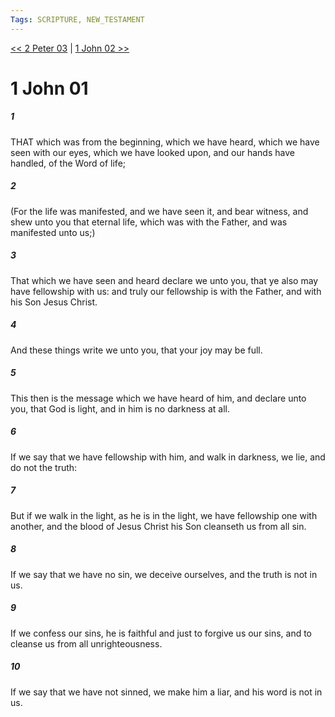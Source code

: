 ```yaml
---
Tags: SCRIPTURE, NEW_TESTAMENT
---
```


[<< 2 Peter 03](NEW_TESTAMENT/22_2_Peter/2_Peter_03.md) | [1 John 02 >>](NEW_TESTAMENT/23_1_John/1_John_02.md)

# 1 John 01

##### 1
 THAT which was from the beginning, which we have heard, which we have seen with our eyes, which we have looked upon, and our hands have handled, of the Word of life;
##### 2
 (For the life was manifested, and we have seen it, and bear witness, and shew unto you that eternal life, which was with the Father, and was manifested unto us;)
##### 3
 That which we have seen and heard declare we unto you, that ye also may have fellowship with us: and truly our fellowship is with the Father, and with his Son Jesus Christ.
##### 4
 And these things write we unto you, that your joy may be full.
##### 5
 This then is the message which we have heard of him, and declare unto you, that God is light, and in him is no darkness at all.
##### 6
 If we say that we have fellowship with him, and walk in darkness, we lie, and do not the truth:
##### 7
 But if we walk in the light, as he is in the light, we have fellowship one with another, and the blood of Jesus Christ his Son cleanseth us from all sin.
##### 8
 If we say that we have no sin, we deceive ourselves, and the truth is not in us.
##### 9
 If we confess our sins, he is faithful and just to forgive us our sins, and to cleanse us from all unrighteousness.
##### 10
 If we say that we have not sinned, we make him a liar, and his word is not in us.
